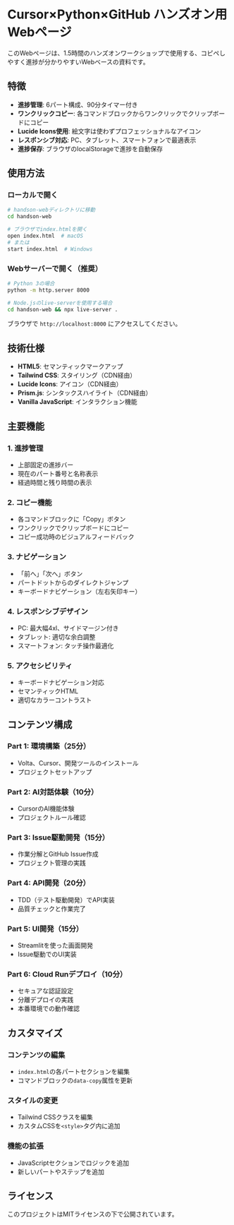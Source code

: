 # Cursor×Python×GitHub ハンズオン用Webページ

このWebページは、1.5時間のハンズオンワークショップで使用する、コピペしやすく進捗が分かりやすいWebベースの資料です。

## 特徴

- **進捗管理**: 6パート構成、90分タイマー付き
- **ワンクリックコピー**: 各コマンドブロックからワンクリックでクリップボードにコピー
- **Lucide Icons使用**: 絵文字は使わずプロフェッショナルなアイコン
- **レスポンシブ対応**: PC、タブレット、スマートフォンで最適表示
- **進捗保存**: ブラウザのlocalStorageで進捗を自動保存

## 使用方法

### ローカルで開く

```bash
# handson-webディレクトリに移動
cd handson-web

# ブラウザでindex.htmlを開く
open index.html  # macOS
# または
start index.html  # Windows
```

### Webサーバーで開く（推奨）

```bash
# Python 3の場合
python -m http.server 8000

# Node.jsのlive-serverを使用する場合
cd handson-web && npx live-server .
```

ブラウザで `http://localhost:8000` にアクセスしてください。

## 技術仕様

- **HTML5**: セマンティックマークアップ
- **Tailwind CSS**: スタイリング（CDN経由）
- **Lucide Icons**: アイコン（CDN経由）
- **Prism.js**: シンタックスハイライト（CDN経由）
- **Vanilla JavaScript**: インタラクション機能

## 主要機能

### 1. 進捗管理

- 上部固定の進捗バー
- 現在のパート番号と名称表示
- 経過時間と残り時間の表示

### 2. コピー機能

- 各コマンドブロックに「Copy」ボタン
- ワンクリックでクリップボードにコピー
- コピー成功時のビジュアルフィードバック

### 3. ナビゲーション

- 「前へ」「次へ」ボタン
- パートドットからのダイレクトジャンプ
- キーボードナビゲーション（左右矢印キー）

### 4. レスポンシブデザイン

- PC: 最大幅4xl、サイドマージン付き
- タブレット: 適切な余白調整
- スマートフォン: タッチ操作最適化

### 5. アクセシビリティ

- キーボードナビゲーション対応
- セマンティックHTML
- 適切なカラーコントラスト

## コンテンツ構成

### Part 1: 環境構築（25分）

- Volta、Cursor、開発ツールのインストール
- プロジェクトセットアップ

### Part 2: AI対話体験（10分）

- CursorのAI機能体験
- プロジェクトルール確認

### Part 3: Issue駆動開発（15分）

- 作業分解とGitHub Issue作成
- プロジェクト管理の実践

### Part 4: API開発（20分）

- TDD（テスト駆動開発）でAPI実装
- 品質チェックと作業完了

### Part 5: UI開発（15分）

- Streamlitを使った画面開発
- Issue駆動でのUI実装

### Part 6: Cloud Runデプロイ（10分）

- セキュアな認証設定
- 分離デプロイの実践
- 本番環境での動作確認

## カスタマイズ

### コンテンツの編集

- `index.html`の各パートセクションを編集
- コマンドブロックの`data-copy`属性を更新

### スタイルの変更

- Tailwind CSSクラスを編集
- カスタムCSSを`<style>`タグ内に追加

### 機能の拡張

- JavaScriptセクションでロジックを追加
- 新しいパートやステップを追加

## ライセンス

このプロジェクトはMITライセンスの下で公開されています。
